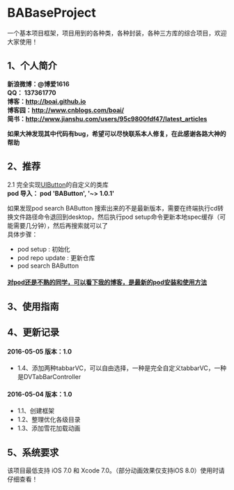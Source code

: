# BABaseProject
一个基本项目框架，项目用到的各种类，各种封装，各种三方库的综合项目，欢迎大家使用！

## 1、个人简介
**新浪微博：@博爱1616** <br>
**QQ：     137361770** <br>
**博客：http://boai.github.io** <br>
**博客园：http://www.cnblogs.com/boai/** <br>
**简书：http://www.jianshu.com/users/95c9800fdf47/latest_articles** <br>

**如果大神发现其中代码有bug，希望可以尽快联系本人修复，在此感谢各路大神的帮助** <br>

## 2、推荐
2.1 完全实现[UIButton](https://github.com/boai/BAButton)的自定义的类库 <br>
**pod 导入：   pod 'BAButton', '~> 1.0.1'** <br>

如果发现pod search BAButton 搜索出来的不是最新版本，需要在终端执行cd转换文件路径命令退回到desktop，然后执行pod setup命令更新本地spec缓存（可能需要几分钟），然后再搜索就可以了 <br>
具体步骤：
- pod setup : 初始化
- pod repo update : 更新仓库
- pod search BAButton

#### [对pod还是不熟的同学，可以看下我的博客，是最新的pod安装和使用方法](http://www.cnblogs.com/boai/p/4977976.html)


## 3、使用指南

## 4、更新记录

#### 2016-05-05  版本：1.0
- 1.4、添加两种tabbarVC，可以自由选择，一种是完全自定义tabbarVC，一种是DVTabBarController <br>

#### 2016-05-04  版本：1.0
- 1.1、创建框架 <br>
- 1.2、整理优化各级目录 <br>
- 1.3、添加雪花加载动画 <br>

## 5、系统要求
该项目最低支持 iOS 7.0 和 Xcode 7.0。（部分动画效果仅支持iOS 8.0）使用时请仔细查看！




